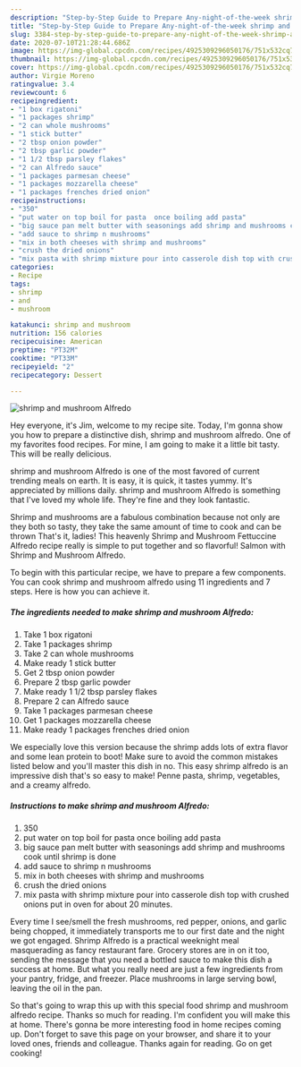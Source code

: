 ```yaml
---
description: "Step-by-Step Guide to Prepare Any-night-of-the-week shrimp and mushroom Alfredo"
title: "Step-by-Step Guide to Prepare Any-night-of-the-week shrimp and mushroom Alfredo"
slug: 3384-step-by-step-guide-to-prepare-any-night-of-the-week-shrimp-and-mushroom-alfredo
date: 2020-07-10T21:28:44.686Z
image: https://img-global.cpcdn.com/recipes/4925309296050176/751x532cq70/shrimp-and-mushroom-alfredo-recipe-main-photo.jpg
thumbnail: https://img-global.cpcdn.com/recipes/4925309296050176/751x532cq70/shrimp-and-mushroom-alfredo-recipe-main-photo.jpg
cover: https://img-global.cpcdn.com/recipes/4925309296050176/751x532cq70/shrimp-and-mushroom-alfredo-recipe-main-photo.jpg
author: Virgie Moreno
ratingvalue: 3.4
reviewcount: 6
recipeingredient:
- "1 box rigatoni"
- "1 packages shrimp"
- "2 can whole mushrooms"
- "1 stick butter"
- "2 tbsp onion powder"
- "2 tbsp garlic powder"
- "1 1/2 tbsp parsley flakes"
- "2 can Alfredo sauce"
- "1 packages parmesan cheese"
- "1 packages mozzarella cheese"
- "1 packages frenches dried onion"
recipeinstructions:
- "350"
- "put water on top boil for pasta  once boiling add pasta"
- "big sauce pan melt butter with seasonings add shrimp and mushrooms cook until shrimp is done"
- "add sauce to shrimp n mushrooms"
- "mix in both cheeses with shrimp and mushrooms"
- "crush the dried onions"
- "mix pasta with shrimp mixture pour into casserole dish top with crushed onions  put in oven for about 20 minutes."
categories:
- Recipe
tags:
- shrimp
- and
- mushroom

katakunci: shrimp and mushroom 
nutrition: 156 calories
recipecuisine: American
preptime: "PT32M"
cooktime: "PT33M"
recipeyield: "2"
recipecategory: Dessert

---
```



![shrimp and mushroom Alfredo](https://img-global.cpcdn.com/recipes/4925309296050176/751x532cq70/shrimp-and-mushroom-alfredo-recipe-main-photo.jpg)

Hey everyone, it's Jim, welcome to my recipe site. Today, I'm gonna show you how to prepare a distinctive dish, shrimp and mushroom alfredo. One of my favorites food recipes. For mine, I am going to make it a little bit tasty. This will be really delicious.

shrimp and mushroom Alfredo is one of the most favored of current trending meals on earth. It is easy, it is quick, it tastes yummy. It's appreciated by millions daily. shrimp and mushroom Alfredo is something that I've loved my whole life. They're fine and they look fantastic.

Shrimp and mushrooms are a fabulous combination because not only are they both so tasty, they take the same amount of time to cook and can be thrown That&#39;s it, ladies! This heavenly Shrimp and Mushroom Fettuccine Alfredo recipe really is simple to put together and so flavorful! Salmon with Shrimp and Mushroom Alfredo.


To begin with this particular recipe, we have to prepare a few components. You can cook shrimp and mushroom alfredo using 11 ingredients and 7 steps. Here is how you can achieve it.

<!--inarticleads1-->

##### The ingredients needed to make shrimp and mushroom Alfredo:

1. Take 1 box rigatoni
1. Take 1 packages shrimp
1. Take 2 can whole mushrooms
1. Make ready 1 stick butter
1. Get 2 tbsp onion powder
1. Prepare 2 tbsp garlic powder
1. Make ready 1 1/2 tbsp parsley flakes
1. Prepare 2 can Alfredo sauce
1. Take 1 packages parmesan cheese
1. Get 1 packages mozzarella cheese
1. Make ready 1 packages frenches dried onion


We especially love this version because the shrimp adds lots of extra flavor and some lean protein to boot! Make sure to avoid the common mistakes listed below and you&#39;ll master this dish in no. This easy shrimp alfredo is an impressive dish that&#39;s so easy to make! Penne pasta, shrimp, vegetables, and a creamy alfredo. 

<!--inarticleads2-->

##### Instructions to make shrimp and mushroom Alfredo:

1. 350
1. put water on top boil for pasta  once boiling add pasta
1. big sauce pan melt butter with seasonings add shrimp and mushrooms cook until shrimp is done
1. add sauce to shrimp n mushrooms
1. mix in both cheeses with shrimp and mushrooms
1. crush the dried onions
1. mix pasta with shrimp mixture pour into casserole dish top with crushed onions  put in oven for about 20 minutes.


Every time I see/smell the fresh mushrooms, red pepper, onions, and garlic being chopped, it immediately transports me to our first date and the night we got engaged. Shrimp Alfredo is a practical weeknight meal masquerading as fancy restaurant fare. Grocery stores are in on it too, sending the message that you need a bottled sauce to make this dish a success at home. But what you really need are just a few ingredients from your pantry, fridge, and freezer. Place mushrooms in large serving bowl, leaving the oil in the pan. 

So that's going to wrap this up with this special food shrimp and mushroom alfredo recipe. Thanks so much for reading. I'm confident you will make this at home. There's gonna be more interesting food in home recipes coming up. Don't forget to save this page on your browser, and share it to your loved ones, friends and colleague. Thanks again for reading. Go on get cooking!
